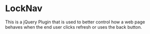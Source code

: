 LockNav
=======

This is a jQuery Plugin that is used to better control how a web page behaves when the end user clicks refresh or uses the back button.
